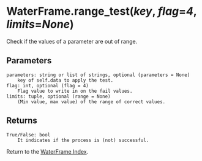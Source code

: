 # WaterFrame.range_test(*key*, *flag*=*4*, *limits*=*None*)

Check if the values of a parameter are out of range.

## Parameters

    parameters: string or list of strings, optional (parameters = None)
        key of self.data to apply the test.
    flag: int, optional (flag = 4)
        Flag value to write in on the fail values.
    limits: tuple, optional (range = None)
        (Min value, max value) of the range of correct values.

## Returns

    True/False: bool
        It indicates if the process is (not) successful.

Return to the [WaterFrame Index](index_waterframe.md).

